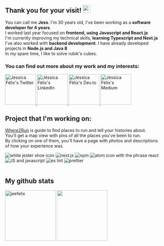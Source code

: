 ## Thank you for your visit!  <img src="https://media.giphy.com/media/hvRJCLFzcasrR4ia7z/giphy.gif" width="25px">
<div>
  You can call me <b>Jess</b>. I'm 30 years old, I've been working as a<b> software developer for 4 years</b>.<br>
  I worked last year focused on <b>frontend, using Javascript and React.js</b> <br>
  I'm currently improving my technical skills, <b>learning Typescript and Next.js</b> <br>
  I've also worked with <b>backend development</b>. I have already developed projects in <b>Node.js and Java 8</b> <br>
  In my spare time, I like to solve rubik's cubes.<br>
<div/>

### You can find out more about my work and my interests:

<a href="https://twitter.com/jesslyne_kujo">
 <img alt="Jéssica Félix's Twitter" | Twitter" width="100em" src="https://img.shields.io/badge/Twitter-1DA1F2?style=for-the-badge&logo=twitter&logoColor=black" />
</a>
<a href="https://www.linkedin.com/in/jessica-cris-felix/">
  <img alt="Jéssica Félix's LinkedIn" width="100em" src="https://img.shields.io/badge/LinkedIn-0077B5?style=for-the-badge&logo=linkedin&logoColor=black" />
</a>
<a href="https://dev.to/dev_jessi">
  <img alt="Jéssica Félix's Dev.to" width="100em" src=https://img.shields.io/badge/dev.to-0A0A0A?style=for-the-badge&logo=devdotto&logoColor=white" />
</a>
<a href="https://medium.com/@jessi-cflx">
 <img alt="Jéssica Félix's Medium" width="100em" src=https://img.shields.io/badge/Medium-12100E?style=for-the-badge&logo=medium&logoColor=white" />
</a>
<br/>

## Project that I'm working on:

[Where2Run](https://github.com/Jeefelix/where2run) is guide to find places to run and tell your histories about.<br>
You'll get a map view with pins of all the places you've been to run.<br>
By clicking on one of them, you'll have a page with photos and descriptions of how your experience was.<br />
<div>
<img src="https://img.shields.io/badge/Jest-C21325?style=for-the-badge&logo=jest&logoColor=white" alt="white jester shoe icon"/>
<img src="https://img.shields.io/badge/next.js-000000?style=for-the-badge&logo=nextdotjs&logoColor=white" alt="next.js"/>
<img src="https://img.shields.io/badge/npm-CB3837?style=for-the-badge&logo=npm&logoColor=white" alt="npm"/>
<img src="https://img.shields.io/badge/React-20232A?style=for-the-badge&logo=react&logoColor=61DAFB" alt="atom icon with the phrase react"/>
<img src="https://img.shields.io/badge/JavaScript-323330?style=for-the-badge&logo=javascript&logoColor=F7DF1E" alt=" JS and javascript"/>
<img src="https://img.shields.io/badge/eslint-3A33D1?style=for-the-badge&logo=eslint&logoColor=white" alt="es lint"/>
<img src="https://img.shields.io/badge/prettier-1A2C34?style=for-the-badge&logo=prettier&logoColor=F7BA3E" alt="prettier" />
</div>
<br />
  
## My github stats
<div>
<img  height="165em" width: "100em" src="https://github-readme-stats.vercel.app/api?username=Jeefelix&show_icons=true&theme=gotham" alt="jeefelix" />
<img height="165em" width: "100em" src="https://github-readme-stats.vercel.app/api/top-langs/?username=Jeefelix&layout=compact&langs_count=5&theme=gotham"/>
<div/>
